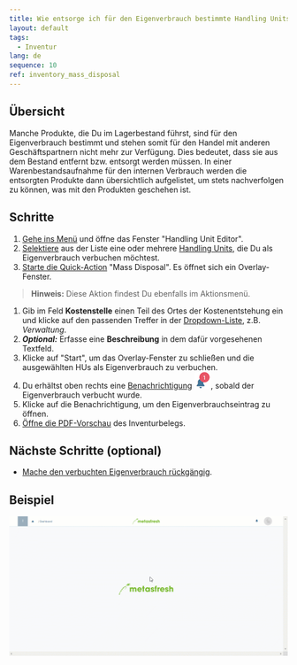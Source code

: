 ```yaml
---
title: Wie entsorge ich für den Eigenverbrauch bestimmte Handling Units?
layout: default
tags:
  - Inventur
lang: de
sequence: 10
ref: inventory_mass_disposal
---
```


## Übersicht
Manche Produkte, die Du im Lagerbestand führst, sind für den Eigenverbrauch bestimmt und stehen somit für den Handel mit anderen Geschäftspartnern nicht mehr zur Verfügung. Dies bedeutet, dass sie aus dem Bestand entfernt bzw. entsorgt werden müssen. In einer Warenbestandsaufnahme für den internen Verbrauch werden die entsorgten Produkte dann übersichtlich aufgelistet, um stets nachverfolgen zu können, was mit den Produkten geschehen ist.

## Schritte
1. [Gehe ins Menü](Menu) und öffne das Fenster "Handling Unit Editor".
1. [Selektiere](AuswahlBelege) aus der Liste eine oder mehrere [Handling Units](Handling_Unit_System), die Du als Eigenverbrauch verbuchen möchtest.
1. [Starte die Quick-Action](AktionStarten) "Mass Disposal". Es öffnet sich ein Overlay-Fenster.
 >**Hinweis:** Diese Aktion findest Du ebenfalls im Aktionsmenü.

1. Gib im Feld **Kostenstelle** einen Teil des Ortes der Kostenentstehung ein und klicke auf den passenden Treffer in der [Dropdown-Liste](Keyboard_Shortcuts_Liste), z.B. *Verwaltung*.
1. ***Optional:*** Erfasse eine **Beschreibung** in dem dafür vorgesehenen Textfeld.
1. Klicke auf "Start", um das Overlay-Fenster zu schließen und die ausgewählten HUs als Eigenverbrauch zu verbuchen.
1. Du erhältst oben rechts eine [Benachrichtigung](Benachrichtigungsarten) ![](assets/NotificationBell_WebUI.png), sobald der Eigenverbrauch verbucht wurde.
1. Klicke auf die Benachrichtigung, um den Eigenverbrauchseintrag zu öffnen.
1. [Öffne die PDF-Vorschau](PDFVorschau) des Inventurbelegs.

## Nächste Schritte (optional)
- [Mache den verbuchten Eigenverbrauch rückgängig](Inventur_Eigenverbrauch_stornieren).

## Beispiel
![](assets/Inventur_Eigenverbrauch.gif)
